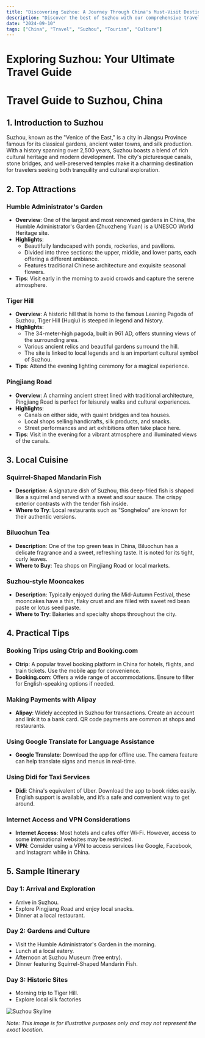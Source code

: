 ```yaml
---
title: "Discovering Suzhou: A Journey Through China's Must-Visit Destination"
description: "Discover the best of Suzhou with our comprehensive travel guide. Explore top attractions, savor local cuisine, and get insider tips for an unforgettable Chinese adventure."
date: "2024-09-10"
tags: ["China", "Travel", "Suzhou", "Tourism", "Culture"]
---
```


# Exploring Suzhou: Your Ultimate Travel Guide

# Travel Guide to Suzhou, China

## 1. Introduction to Suzhou
Suzhou, known as the "Venice of the East," is a city in Jiangsu Province famous for its classical gardens, ancient water towns, and silk production. With a history spanning over 2,500 years, Suzhou boasts a blend of rich cultural heritage and modern development. The city's picturesque canals, stone bridges, and well-preserved temples make it a charming destination for travelers seeking both tranquility and cultural exploration.

## 2. Top Attractions

### Humble Administrator's Garden
- **Overview**: One of the largest and most renowned gardens in China, the Humble Administrator's Garden (Zhuozheng Yuan) is a UNESCO World Heritage site.
- **Highlights**:
  - Beautifully landscaped with ponds, rockeries, and pavilions.
  - Divided into three sections: the upper, middle, and lower parts, each offering a different ambiance.
  - Features traditional Chinese architecture and exquisite seasonal flowers.
- **Tips**: Visit early in the morning to avoid crowds and capture the serene atmosphere.

### Tiger Hill
- **Overview**: A historic hill that is home to the famous Leaning Pagoda of Suzhou, Tiger Hill (Huqiu) is steeped in legend and history.
- **Highlights**:
  - The 34-meter-high pagoda, built in 961 AD, offers stunning views of the surrounding area.
  - Various ancient relics and beautiful gardens surround the hill.
  - The site is linked to local legends and is an important cultural symbol of Suzhou.
- **Tips**: Attend the evening lighting ceremony for a magical experience.

### Pingjiang Road
- **Overview**: A charming ancient street lined with traditional architecture, Pingjiang Road is perfect for leisurely walks and cultural experiences.
- **Highlights**:
  - Canals on either side, with quaint bridges and tea houses.
  - Local shops selling handicrafts, silk products, and snacks.
  - Street performances and art exhibitions often take place here.
- **Tips**: Visit in the evening for a vibrant atmosphere and illuminated views of the canals.

## 3. Local Cuisine

### Squirrel-Shaped Mandarin Fish
- **Description**: A signature dish of Suzhou, this deep-fried fish is shaped like a squirrel and served with a sweet and sour sauce. The crispy exterior contrasts with the tender fish inside.
- **Where to Try**: Local restaurants such as "Songhelou" are known for their authentic versions.

### Biluochun Tea
- **Description**: One of the top green teas in China, Biluochun has a delicate fragrance and a sweet, refreshing taste. It is noted for its tight, curly leaves.
- **Where to Buy**: Tea shops on Pingjiang Road or local markets.

### Suzhou-style Mooncakes
- **Description**: Typically enjoyed during the Mid-Autumn Festival, these mooncakes have a thin, flaky crust and are filled with sweet red bean paste or lotus seed paste.
- **Where to Try**: Bakeries and specialty shops throughout the city.

## 4. Practical Tips

### Booking Trips using Ctrip and Booking.com
- **Ctrip**: A popular travel booking platform in China for hotels, flights, and train tickets. Use the mobile app for convenience. 
- **Booking.com**: Offers a wide range of accommodations. Ensure to filter for English-speaking options if needed.

### Making Payments with Alipay
- **Alipay**: Widely accepted in Suzhou for transactions. Create an account and link it to a bank card. QR code payments are common at shops and restaurants.

### Using Google Translate for Language Assistance
- **Google Translate**: Download the app for offline use. The camera feature can help translate signs and menus in real-time.

### Using Didi for Taxi Services
- **Didi**: China's equivalent of Uber. Download the app to book rides easily. English support is available, and it’s a safe and convenient way to get around.

### Internet Access and VPN Considerations
- **Internet Access**: Most hotels and cafes offer Wi-Fi. However, access to some international websites may be restricted.
- **VPN**: Consider using a VPN to access services like Google, Facebook, and Instagram while in China.

## 5. Sample Itinerary

### Day 1: Arrival and Exploration
- Arrive in Suzhou.
- Explore Pingjiang Road and enjoy local snacks.
- Dinner at a local restaurant.

### Day 2: Gardens and Culture
- Visit the Humble Administrator's Garden in the morning.
- Lunch at a local eatery.
- Afternoon at Suzhou Museum (free entry).
- Dinner featuring Squirrel-Shaped Mandarin Fish.

### Day 3: Historic Sites
- Morning trip to Tiger Hill.
- Explore local silk factories

<img src="https://source.unsplash.com/1600x900/?Suzhou,cityscape" alt="Suzhou Skyline" loading="lazy">

*Note: This image is for illustrative purposes only and may not represent the exact location.*

